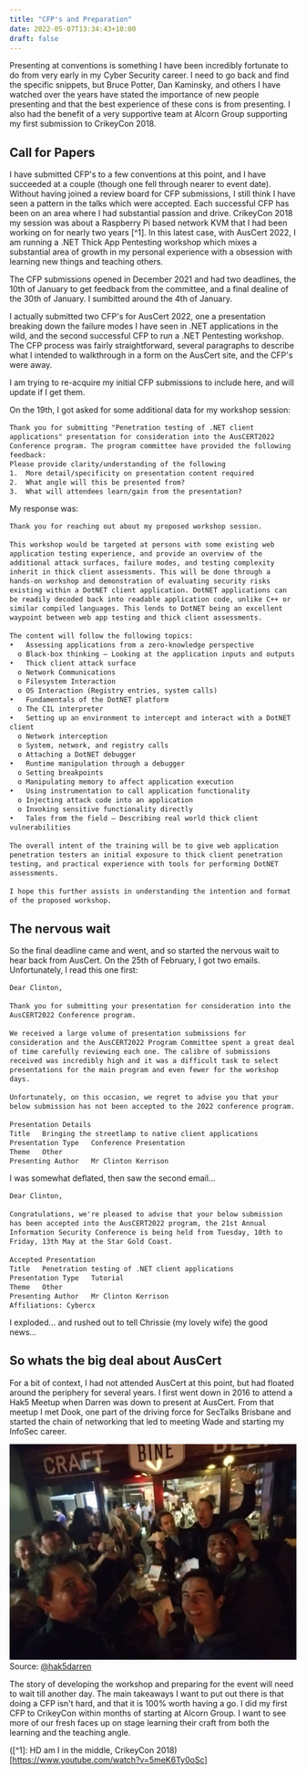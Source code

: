 ```yaml
---
title: "CFP's and Preparation"
date: 2022-05-07T13:34:43+10:00
draft: false
---
```


Presenting at conventions is something I have been incredibly fortunate to do from very early in my Cyber Security career. I need to go back and find the specific snippets, but Bruce Potter, Dan Kaminsky, and others I have watched over the years have stated the importance of new people presenting and that the best experience of these cons is from presenting. I also had the benefit of a very supportive team at Alcorn Group supporting my first submission to CrikeyCon 2018.

## Call for Papers

I have submitted CFP's to a few conventions at this point, and I have succeeded at a couple (though one fell through nearer to event date). Without having joined a review board for CFP submissions, I still think I have seen a pattern in the talks which were accepted. Each successful CFP has been on an area where I had substantial passion and drive. CrikeyCon 2018 my session was about a Raspberry Pi based network KVM that I had been working on for nearly two years [^1]. In this latest case, with AusCert 2022, I am running a .NET Thick App Pentesting workshop which mixes a substantial area of growth in my personal experience with a obsession with learning new things and teaching others. 

The CFP submissions opened in December 2021 and had two deadlines, the 10th of January to get feedback from the committee, and a final dealine of the 30th of January. I sumbitted around the 4th of January.

I actually submitted two CFP's for AusCert 2022, one a presentation breaking down the failure modes I have seen in .NET applications in the wild, and the second successful CFP to run a .NET Pentesting workshop. The CFP process was fairly straightforward, several paragraphs to describe what I intended to walkthrough in a form on the AusCert site, and the CFP's were away. 

I am trying to re-acquire my initial CFP submissions to include here, and will update if I get them.

On the 19th, I got asked for some additional data for my workshop session:

```
Thank you for submitting "Penetration testing of .NET client applications" presentation for consideration into the AusCERT2022 Conference program. The program committee have provided the following feedback:
Please provide clarity/understanding of the following
1.	More detail/specificity on presentation content required 
2.	What angle will this be presented from?
3.	What will attendees learn/gain from the presentation?
```

My response was:

```
Thank you for reaching out about my proposed workshop session. 
 
This workshop would be targeted at persons with some existing web application testing experience, and provide an overview of the additional attack surfaces, failure modes, and testing complexity inherit in thick client assessments. This will be done through a hands-on workshop and demonstration of evaluating security risks existing within a DotNET client application. DotNET applications can be readily decoded back into readable application code, unlike C++ or similar compiled languages. This lends to DotNET being an excellent waypoint between web app testing and thick client assessments.
 
The content will follow the following topics:
•	Assessing applications from a zero-knowledge perspective
  o	Black-box thinking – Looking at the application inputs and outputs
•	Thick client attack surface
  o	Network Communications
  o	Filesystem Interaction
  o	OS Interaction (Registry entries, system calls)
•	Fundamentals of the DotNET platform
  o	The CIL interpreter
•	Setting up an environment to intercept and interact with a DotNET client
  o	Network interception
  o	System, network, and registry calls
  o	Attaching a DotNET debugger
•	Runtime manipulation through a debugger
  o	Setting breakpoints
  o	Manipulating memory to affect application execution
•	Using instrumentation to call application functionality
  o	Injecting attack code into an application
  o	Invoking sensitive functionality directly
•	Tales from the field – Describing real world thick client vulnerabilities
 
The overall intent of the training will be to give web application penetration testers an initial exposure to thick client penetration testing, and practical experience with tools for performing DotNET assessments. 
 
I hope this further assists in understanding the intention and format of the proposed workshop.
```

## The nervous wait

So the final deadline came and went, and so started the nervous wait to hear back from AusCert. On the 25th of February, I got two emails. Unfortunately, I read this one first:

```
Dear Clinton,

Thank you for submitting your presentation for consideration into the AusCERT2022 Conference program.

We received a large volume of presentation submissions for consideration and the AusCERT2022 Program Committee spent a great deal of time carefully reviewing each one. The calibre of submissions received was incredibly high and it was a difficult task to select presentations for the main program and even fewer for the workshop days.

Unfortunately, on this occasion, we regret to advise you that your below submission has not been accepted to the 2022 conference program.

Presentation Details
Title	Bringing the streetlamp to native client applications
Presentation Type	Conference Presentation
Theme	Other
Presenting Author	Mr Clinton Kerrison
```

I was somewhat deflated, then saw the second email...

```
Dear Clinton,

Congratulations, we're pleased to advise that your below submission has been accepted into the AusCERT2022 program, the 21st Annual Information Security Conference is being held from Tuesday, 10th to Friday, 13th May at the Star Gold Coast.

Accepted Presentation
Title	Penetration testing of .NET client applications
Presentation Type	Tutorial
Theme	Other
Presenting Author	Mr Clinton Kerrison
Affiliations: Cybercx 
```

I exploded... and rushed out to tell Chrissie (my lovely wife) the good news...

## So whats the big deal about AusCert

For a bit of context, I had not attended AusCert at this point, but had floated around the periphery for several years. I first went down in 2016 to attend a Hak5 Meetup when Darren was down to present at AusCert. From that meetup I met Dook, one part of the driving force for SecTalks Brisbane and started the chain of networking that led to meeting Wade and starting my InfoSec career.

![Playing "The Contender" card game with the Hak5 meetup, GC 2016](/img/posts/auscert2022/Contender.jfif)
Source: [@hak5darren](https://twitter.com/hak5darren/status/736585218023264256/photo/1)

The story of developing the workshop and preparing for the event will need to wait till another day. The main takeaways I want to put out there is that doing a CFP isn't hard, and that it is 100% worth having a go. I did my first CFP to CrikeyCon within months of starting at Alcorn Group. I want to see more of our fresh faces up on stage learning their craft from both the learning and the teaching angle.

([^1]: HD am I in the middle, CrikeyCon 2018) [https://www.youtube.com/watch?v=5meK6Ty0oSc]
